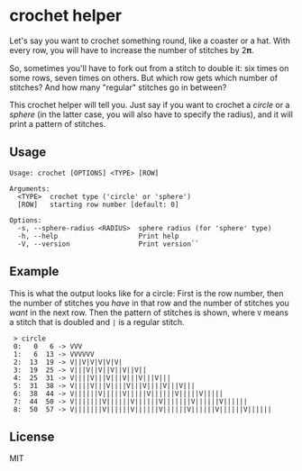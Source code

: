 # crochet helper

Let's say you want to crochet something round, like a coaster or a hat.
With every row, you will have to increase the number of stitches by 2𝛑.

So, sometimes you'll have to fork out from a stitch to double it: six times on some rows, seven times on others.
But which row gets which number of stitches? And how many "regular" stitches go in between?

This crochet helper will tell you.
Just say if you want to crochet a *circle* or a *sphere* (in the latter case, you will also have to specify the radius), and it will print a pattern of stitches.

## Usage

```
Usage: crochet [OPTIONS] <TYPE> [ROW]

Arguments:
  <TYPE>  crochet type ('circle' or 'sphere')
  [ROW]   starting row number [default: 0]

Options:
  -s, --sphere-radius <RADIUS>  sphere radius (for 'sphere' type)
  -h, --help                    Print help
  -V, --version                 Print version``
```

## Example
This is what the output looks like for a circle:
First is the row number, then the number of stitches you *have* in that row and the number of stitches you *want* in the next row.
Then the pattern of stitches is shown, where `V` means a stitch that is doubled and `|` is a regular stitch.
```
 > circle
 0:   0   6 -> VVV
 1:   6  13 -> VVVVVV
 2:  13  19 -> V||V|V|V|V|V|
 3:  19  25 -> V|||V||V||V||V||V||
 4:  25  31 -> V||||V|||V|||V|||V|||V|||
 5:  31  38 -> V||||V|||V||||V|||V||||V|||V|||
 6:  38  44 -> V||||||V|||||V|||||V||||||V|||||V|||||
 7:  44  50 -> V|||||||V||||||V||||||V|||||||V||||||V||||||
 8:  50  57 -> V|||||||V||||||V||||||V||||||V||||||V||||||V||||||
```

## License

MIT
